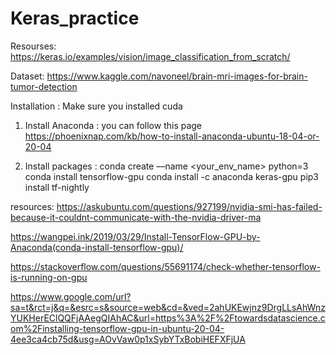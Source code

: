 # Keras_practice

Resourses:
https://keras.io/examples/vision/image_classification_from_scratch/

Dataset:
https://www.kaggle.com/navoneel/brain-mri-images-for-brain-tumor-detection

Installation :
Make sure you installed cuda 
1. Install Anaconda : you can follow this page https://phoenixnap.com/kb/how-to-install-anaconda-ubuntu-18-04-or-20-04

2. Install packages : 
conda create ––name <your_env_name> python=3
conda install tensorflow-gpu
conda install -c anaconda keras-gpu 
pip3 install tf-nightly

resources:
https://askubuntu.com/questions/927199/nvidia-smi-has-failed-because-it-couldnt-communicate-with-the-nvidia-driver-ma

https://wangpei.ink/2019/03/29/Install-TensorFlow-GPU-by-Anaconda(conda-install-tensorflow-gpu)/

https://stackoverflow.com/questions/55691174/check-whether-tensorflow-is-running-on-gpu


https://www.google.com/url?sa=t&rct=j&q=&esrc=s&source=web&cd=&ved=2ahUKEwjnz9DrgLLsAhWnzYUKHerEClQQFjAAegQIAhAC&url=https%3A%2F%2Ftowardsdatascience.com%2Finstalling-tensorflow-gpu-in-ubuntu-20-04-4ee3ca4cb75d&usg=AOvVaw0p1xSybYTxBobiHEFXFjUA
